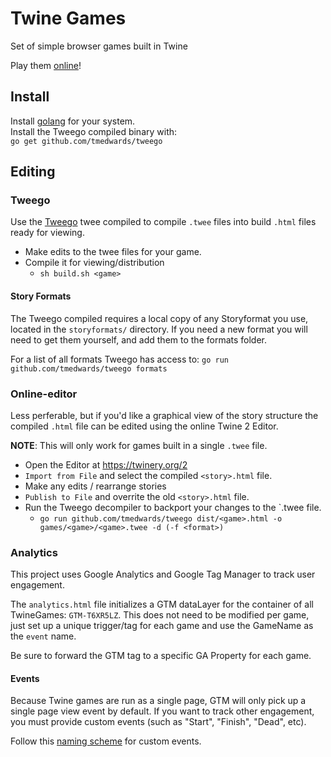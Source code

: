 # Twine Games
Set of simple browser games built in Twine

Play them [online](https://brisberg.github.io/twine-games/dist)!

## Install

Install [golang](https://golang.org/doc/install) for your system.\
Install the Tweego compiled binary with:\
`go get github.com/tmedwards/tweego`

## Editing

### Tweego

Use the [Tweego](https://github.com/tmedwards/tweego) twee compiled to compile `.twee` files into build `.html` files ready for viewing.

* Make edits to the twee files for your game.
* Compile it for viewing/distribution
  * `sh build.sh <game>`

#### Story Formats

The Tweego compiled requires a local copy of any Storyformat you use, located in the `storyformats/` directory. If you need a new format you will need to get them yourself, and add them to the formats folder.

For a list of all formats Tweego has access to: `go run github.com/tmedwards/tweego formats`

### Online-editor

Less perferable, but if you'd like a graphical view of the story structure the compiled `.html` file can be edited using the online Twine 2 Editor.

**NOTE**: This will only work for games built in a single `.twee` file.

* Open the Editor at https://twinery.org/2
* `Import from File` and select the compiled `<story>.html` file.
* Make any edits / rearrange stories
* `Publish to File` and overrite the old `<story>.html` file.
* Run the Tweego decompiler to backport your changes to the `.twee file.
  * `go run github.com/tmedwards/tweego dist/<game>.html -o games/<game>/<game>.twee -d (-f <format>)`

### Analytics

This project uses Google Analytics and Google Tag Manager to track user engagement.

The `analytics.html` file initializes a GTM dataLayer for the container of all TwineGames: `GTM-T6XR5LZ`. This does not need to be modified per game, just set up a unique trigger/tag for each game and use the GameName as the `event` name.

Be sure to forward the GTM tag to a specific GA Property for each game.

#### Events

Because Twine games are run as a single page, GTM will only pick up a single page view event by default. If you want to track other engagement, you must provide custom events (such as "Start", "Finish", "Dead", etc).

Follow this [naming scheme](https://mixedanalytics.com/blog/event-tracking-naming-strategy-for-google-analytics/) for custom events.
